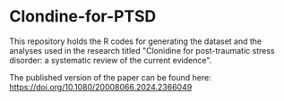 # Clondine-for-PTSD
This repository holds the R codes for generating the dataset and the analyses used in the research titled "Clonidine for post-traumatic stress disorder: a systematic review of the current evidence".

The published version of the paper can be found here: https://doi.org/10.1080/20008066.2024.2366049
